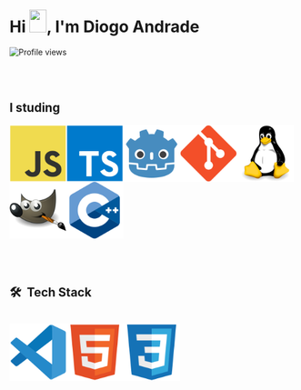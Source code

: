 <!--
<img align="right" height="590em" src="https://raw.githubusercontent.com/gist/maykbrito/618ef18e3bbb7cdfd200f3a4fc1aabc6/raw/201d47c76006c99fe0dc55ea92e76bdca5537f08/githubcard.svg"/> -->
<h1 align="left">Hi <img src="https://raw.githubusercontent.com/kaueMarques/kaueMarques/master/hi.gif" width="30px" height="40px">, I'm Diogo Andrade</h1>
<p align="left"> <img src="https://komarev.com/ghpvc/?username=DiogoAMoura&color=red" alt="Profile views" /> </p>

<br><br>

## I studing
<img src="https://raw.githubusercontent.com/devicons/devicon/master/icons/javascript/javascript-original.svg" width="100" height="100" align="left">
<img src="https://raw.githubusercontent.com/devicons/devicon/master/icons/typescript/typescript-original.svg" width="100" height="100" align="left">
<img src="https://raw.githubusercontent.com/devicons/devicon/master/icons/godot/godot-original.svg" width="100" height="100" align="left">
<img src="https://raw.githubusercontent.com/devicons/devicon/master/icons/git/git-original.svg" width="100" height="100" align="left">
<img src="https://raw.githubusercontent.com/devicons/devicon/master/icons/linux/linux-original.svg" width="100" height="100" align="left">
<img src="https://raw.githubusercontent.com/devicons/devicon/master/icons/gimp/gimp-original.svg" width="100" height="100" align="left">
<img src="https://raw.githubusercontent.com/devicons/devicon/master/icons/cplusplus/cplusplus-original.svg" width="100" height="100">

<br><br>

## 🛠 &nbsp;Tech Stack
<br>
<img src="https://raw.githubusercontent.com/devicons/devicon/master/icons/vscode/vscode-original.svg" width="100" height"100" align="left">
<img src="https://raw.githubusercontent.com/devicons/devicon/master/icons/html5/html5-original.svg" width="100" height="100" align="left">
<img src="https://raw.githubusercontent.com/devicons/devicon/master/icons/css3/css3-original.svg" width="100" height="100" align="left">
